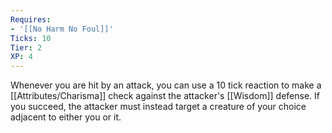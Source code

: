 ```yaml
---
Requires:
- '[[No Harm No Foul]]'
Ticks: 10
Tier: 2
XP: 4
---
```


Whenever you are hit by an attack, you can use a 10 tick reaction to make a [[Attributes/Charisma]] check against the attacker's [[Wisdom]] defense. If you succeed, the attacker must instead target a creature of your choice adjacent to either you or it.